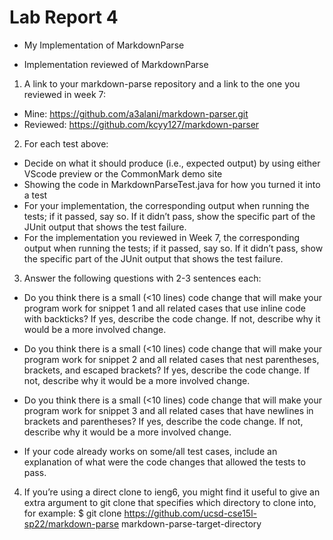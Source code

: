 # Lab Report 4

* My Implementation of MarkdownParse

* Implementation reviewed of MarkdownParse


1) A link to your markdown-parse repository and a link to the one you reviewed in week 7:

* Mine: https://github.com/a3alani/markdown-parser.git
* Reviewed: https://github.com/kcyy127/markdown-parser

2) For each test above:
- Decide on what it should produce (i.e., expected output) by using either VScode preview or the CommonMark demo site
- Showing the code in MarkdownParseTest.java for how you turned it into a test
- For your implementation, the corresponding output when running the tests; if it passed, say so. If it didn’t pass, show the specific part of the JUnit output that shows the test failure.
- For the implementation you reviewed in Week 7, the corresponding output when running the tests; if it passed, say so. If it didn’t pass, show the specific part of the JUnit output that shows the test failure.

3) Answer the following questions with 2-3 sentences each:


- Do you think there is a small (<10 lines) code change that will make your program work for snippet 1 and all related cases that use inline code with backticks? If yes, describe the code change. If not, describe why it would be a more involved change.



- Do you think there is a small (<10 lines) code change that will make your program work for snippet 2 and all related cases that nest parentheses, brackets, and escaped brackets? If yes, describe the code change. If not, describe why it would be a more involved change.


- Do you think there is a small (<10 lines) code change that will make your program work for snippet 3 and all related cases that have newlines in brackets and parentheses? If yes, describe the code change. If not, describe why it would be a more involved change.


- If your code already works on some/all test cases, include an explanation of what were the code changes that allowed the tests to pass.



4) If you’re using a direct clone to ieng6, you might find it useful to give an extra argument to git clone that specifies which directory to clone into, for example:
$ git clone https://github.com/ucsd-cse15l-sp22/markdown-parse markdown-parse-target-directory
